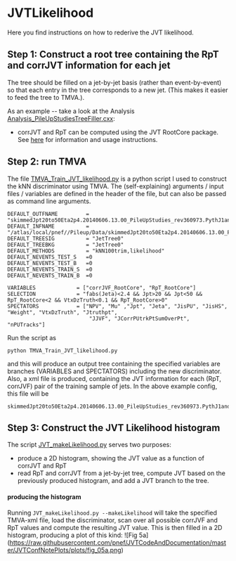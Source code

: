 JVTLikelihood
=======================

Here you find instructions on how to rederive the JVT likelihood. 


## Step 1: Construct a root tree containing the RpT and corrJVT information for each jet

The tree should be filled on a jet-by-jet basis (rather than event-by-event) so that each entry in the tree corresponds to a new jet. (This makes it easier to feed the tree to TMVA.). 

As an example -- take a look at the Analysis [Analysis_PileUpStudiesTreeFiller.cxx](../ProofAna/PileUpStudies/analyses/Analysis_PileUpStudiesTreeFiller.cxx):

 * corrJVT and RpT can be computed using the JVT RootCore package. See [here](..//ProofAna/utils/JetVertexTagger) for information and usage instructions. 

## Step 2: run TMVA

The file [TMVA_Train_JVT_likelihood.py](TMVA_Train_JVT_likelihood.py) is a python script I used to construct the kNN discriminator using TMVA. 
The (self-explaining) arguments / input files / variables are defined in the header of the file, but can also be passed as command line arguments. 

```
DEFAULT_OUTFNAME         = "skimmedJpt20to50Eta2p4.20140606.13.00_PileUpStudies_rev360973.PythJ1and2mc12aJETMET.jetmet2012pileupcustom.kNN100trimmed.nPUtrkCorrJVF_RpT.JHStrkPtSumGE0.root"
DEFAULT_INFNAME          = "/atlas/local/pnef//Pileup/Data/skimmedJpt20to50Eta2p4.20140606.13.00_PileUpStudies_rev360973.PythJ1and2mc12aJETMET.jetmet2012pileupcustom.root"
DEFAULT_TREESIG          = "JetTree0"
DEFAULT_TREEBKG          = "JetTree0"
DEFAULT_METHODS          = "kNN100trim,likelihood"
DEFAULT_NEVENTS_TEST_S   =0
DEFAULT_NEVENTS_TEST_B   =0
DEFAULT_NEVENTS_TRAIN_S  =0
DEFAULT_NEVENTS_TRAIN_B  =0
 
VARIABLES             = ["corrJVF_RootCore", "RpT_RootCore"]
SELECTION             = "fabs(Jeta)<2.4 && Jpt>20 && Jpt<50 && RpT_RootCore<2 && VtxDzTruth<0.1 && RpT_RootCore>0"
SPECTATORS            = ["NPV", "Mu" ,"Jpt", "Jeta", "JisPU", "JisHS", "Weight", "VtxDzTruth", "Jtruthpt",
                          "JJVF", "JCorrPUtrkPtSumOverPt", "nPUTracks"]
```
Run the script as 
```
python TMVA_Train_JVT_likelihood.py
```
and this will produce an output tree containing the specified variables are branches (VARIABLES and SPECTATORS) including the new discriminator. Also, a xml file is produced, containing the JVT information for each (RpT, corrJVF) pair of the training sample of jets. In the above example config, this file will be
```
skimmedJpt20to50Eta2p4.20140606.13.00_PileUpStudies_rev360973.PythJ1and2mc12aJETMET.jetmet2012pileupcustom.kNN100trimmed.nPUtrkCorrJVF_RpT.JHStrkPtSumGE0_KNN100trim.weights.xml
```

## Step 3: Construct the JVT Likelihood histogram

The script [JVT_makeLikelihood.py](JVT_makeLikelihood.py) serves two purposes:
 * produce a 2D histogram, showing the JVT value as a function of corrJVT and RpT
 * read RpT and corrJVT from a jet-by-jet tree, compute JVT based on the previously produced histogram, and add a JVT branch to the tree. 
 

#### producing the histogram
Running ``` JVT_makeLikelihood.py --makeLikelihood ``` will take the specified TMVA-xml file, load the discriminator,  scan over all possible corrJVF and RpT values and compute the resulting JVT value. This is then filled in a 2D histogram, producing a plot of this kind:
![Fig 5a] (https://raw.githubusercontent.com/pnef/JVTCodeAndDocumentation/master/JVTConfNotePlots/plots/fig_05a.png)





